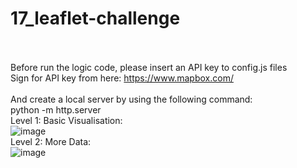 # 17_leaflet-challenge
\
\
Before run the logic code, please insert an API key to config.js files
\
Sign for API key from here: https://www.mapbox.com/
\
\
And create a local server by using the following command:
\
python -m http.server
\
Level 1: Basic Visualisation:
\
![image](https://user-images.githubusercontent.com/87762636/144708668-dc74dd44-376a-4766-91a2-845b8c2a957b.png)
\
Level 2: More Data:
\
![image](https://user-images.githubusercontent.com/87762636/144708740-98d71bf4-d182-4068-bfce-1ccbdfb475d2.png)

